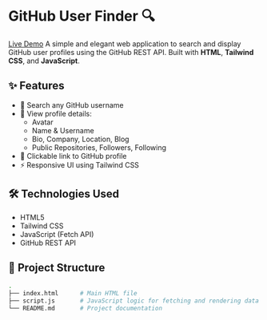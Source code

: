 # GitHub User Finder 🔍

[Live Demo](https://githuser.netlify.app/)
A simple and elegant web application to search and display GitHub user profiles using the GitHub REST API. Built with **HTML**, **Tailwind CSS**, and **JavaScript**.

## ✨ Features

- 🔎 Search any GitHub username
- 👤 View profile details:
  - Avatar
  - Name & Username
  - Bio, Company, Location, Blog
  - Public Repositories, Followers, Following
- 📎 Clickable link to GitHub profile
- ⚡ Responsive UI using Tailwind CSS

## 🛠️ Technologies Used

- HTML5
- Tailwind CSS
- JavaScript (Fetch API)
- GitHub REST API

## 📁 Project Structure

```bash
.
├── index.html      # Main HTML file
├── script.js       # JavaScript logic for fetching and rendering data
└── README.md       # Project documentation
